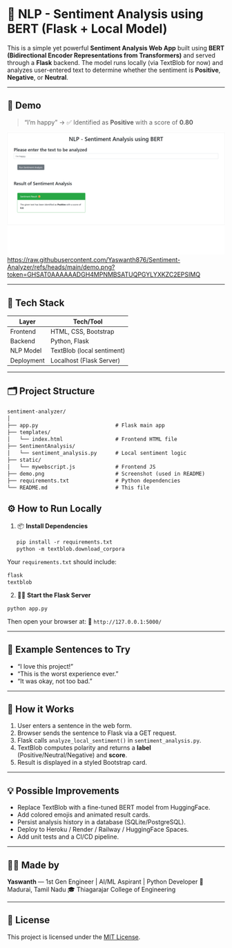 # 🧠 NLP - Sentiment Analysis using BERT (Flask + Local Model)

This is a simple yet powerful **Sentiment Analysis Web App** built using **BERT (Bidirectional Encoder Representations from Transformers)** and served through a **Flask** backend. The model runs locally (via TextBlob for now) and analyzes user-entered text to determine whether the sentiment is **Positive**, **Negative**, or **Neutral**.

---

## 🚀 Demo

> “I’m happy” → ✅ Identified as **Positive** with a score of **0.80**

![Demo Screenshot](demo.png)
https://raw.githubusercontent.com/Yaswanth876/Sentiment-Analyzer/refs/heads/main/demo.png?token=GHSAT0AAAAAADGH4MPNMBSATUQPGYLYXKZC2EPSIMQ

---

## 🧰 Tech Stack

| Layer        | Tech/Tool                        |
|--------------|----------------------------------|
| Frontend     | HTML, CSS, Bootstrap             |
| Backend      | Python, Flask                    |
| NLP Model    | TextBlob (local sentiment)       |
| Deployment   | Localhost (Flask Server)         |

---

## 🗂️ Project Structure

```
sentiment-analyzer/
│
├── app.py                         # Flask main app
├── templates/
│   └── index.html                 # Frontend HTML file
├── SentimentAnalysis/
│   └── sentiment_analysis.py      # Local sentiment logic
├── static/
│   └── mywebscript.js             # Frontend JS
├── demo.png                       # Screenshot (used in README)
├── requirements.txt               # Python dependencies
└── README.md                      # This file
```

## ⚙️ How to Run Locally

1. 📦 **Install Dependencies**

````
   pip install -r requirements.txt
   python -m textblob.download_corpora
````

Your `requirements.txt` should include:

```
flask
textblob
```

2. 🏃‍♂️ **Start the Flask Server**
```
python app.py
```

   Then open your browser at:
   🔗 `http://127.0.0.1:5000/`

---

## 🧪 Example Sentences to Try

* “I love this project!”
* “This is the worst experience ever.”
* “It was okay, not too bad.”

---

## 🧠 How it Works

1. User enters a sentence in the web form.
2. Browser sends the sentence to Flask via a GET request.
3. Flask calls `analyze_local_sentiment()` in `sentiment_analysis.py`.
4. TextBlob computes polarity and returns a **label** (Positive/Neutral/Negative) and **score**.
5. Result is displayed in a styled Bootstrap card.

---

## 💡 Possible Improvements

* Replace TextBlob with a fine-tuned BERT model from HuggingFace.
* Add colored emojis and animated result cards.
* Persist analysis history in a database (SQLite/PostgreSQL).
* Deploy to Heroku / Render / Railway / HuggingFace Spaces.
* Add unit tests and a CI/CD pipeline.

---

## 🙋‍♂️ Made by

**Yaswanth** — 1st Gen Engineer | AI/ML Aspirant | Python Developer
📍 Madurai, Tamil Nadu
🎓 Thiagarajar College of Engineering


---

## 📌 License

This project is licensed under the [MIT License](LICENSE).

